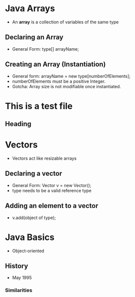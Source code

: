 # Java Arrays
- An **array** is a collection of variables of the same type

## Declaring an Array
- General Form: type[] arrayName;

## Creating an Array (Instantiation)
- General form:  arrayName = new type[numberOfElements];
- numberOfElements must be a positive Integer.
- Gotcha: Array size is not modifiable once instantiated. 

# This is a test file

## Heading

# Vectors
- Vectors act like resizable arrays

## Declaring a vector
- General Form: Vector<type> v = new Vector();
- type needs to be a valid reference type

## Adding an element to a vector
- v.add(object of type);

# Java Basics
-  Object-oriented 

## History
-  May 1995 

### Similarities
